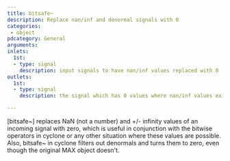 ```yaml
---
title: bitsafe~
description: Replace nan/inf and denormal signals with 0
categories:
 - object
pdcategory: General
arguments:
inlets:
  1st:
  - type: signal
    description: input signals to have nan/inf values replaced with 0
outlets:
  1st:
  - type: signal
    description: the signal which has 0 values where nan/inf values existed

---
```


[bitsafe~] replaces NaN (not a number) and +/- infinity values of an incoming signal with zero, which is useful in conjunction with the bitwise operators in cyclone or any other situation where these values are possible. Also, bitsafe~ in cyclone filters out denormals and turns them to zero, even though the original MAX object doesn't.

